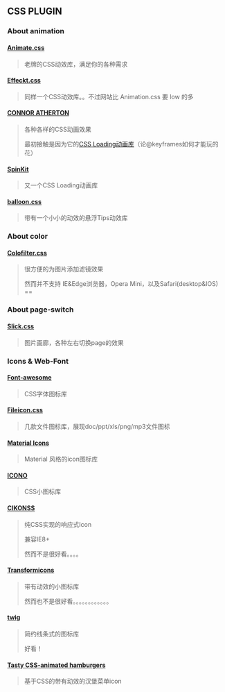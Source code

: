 ## CSS PLUGIN

### About animation

#### [Animate.css](http://daneden.github.io/animate.css/)

> 老牌的CSS动效库，满足你的各种需求

#### [Effeckt.css](http://h5bp.github.io/Effeckt.css/)

> 同样一个CSS动效库。。不过网站比 Animation.css 要 low 的多

#### [CONNOR ATHERTON](https://connoratherton.com/)

> 各种各样的CSS动画效果
> 
> 最初接触是因为它的[CSS Loading动画库](https://connoratherton.com/loaders)（论@keyframes如何才能玩的花）

#### [SpinKit](http://tobiasahlin.com/spinkit/)

> 又一个CSS Loading动画库

#### [balloon.css](http://kazzkiq.github.io/balloon.css/)

> 带有一个小小的动效的悬浮Tips动效库

### About color

#### [Colofilter.css](http://lukyvj.github.io/colofilter.css/)

> 很方便的为图片添加滤镜效果
> 
> 然而并不支持 IE&Edge浏览器，Opera Mini，以及Safari(desktop&IOS) ==

### About page-switch

#### [Slick.css](http://kenwheeler.github.io/slick)

> 图片画廊，各种左右切换page的效果

### Icons & Web-Font

#### [Font-awesome](http://fontawesome.io/)

> CSS字体图标库

#### [Fileicon.css](http://picturepan2.github.io/fileicon.css/)

> 几款文件图标库，展现doc/ppt/xls/png/mp3文件图标

#### [Material Icons](http://google.github.io/material-design-icons/)

> Material 风格的icon图标库

#### [ICONO](http://saeedalipoor.github.io/icono/)

> CSS小图标库

#### [CIKONSS](http://www.bootcss.com/p/cikonss/)

> 纯CSS实现的响应式Icon
> 
> 兼容IE8+
> 
> 然而不是很好看。。。。

#### [Transformicons](http://www.transformicons.com/)

> 带有动效的小图标库
> 
> 然而也不是很好看。。。。。。。。。。。。

#### [twig](https://wiredcraft.com/twig/)

> 简约线条式的图标库
>
> 好看！

#### [Tasty CSS-animated hamburgers](https://jonsuh.com/hamburgers/)

> 基于CSS的带有动效的汉堡菜单icon